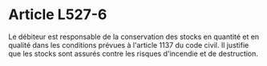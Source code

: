 # Article L527-6

Le débiteur est responsable de la conservation des stocks en quantité et en qualité dans les conditions prévues à l'article 1137 du code civil.   Il justifie que les stocks sont assurés contre les risques d'incendie et de destruction.